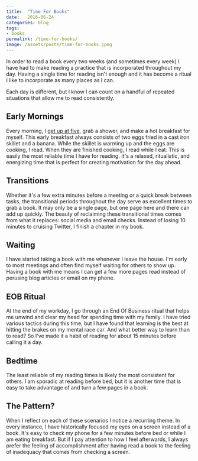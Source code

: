 ```yaml
---
title:  "Time For Books"
date:   2016-06-24
categories: blog
tags:
- books
permalink: /time-for-books/
image: /assets/posts/time-for-books.jpeg
---
```

In order to read a book every two weeks (and sometimes every week) I have had to make reading a practice that is incorporated throughout my day. Having a single time for reading isn't enough and it has become a ritual I like to incorporate as many places as I can.
<!--more-->

Each day is different, but I know I can count on a handful of repeated situations that allow me to read consistently.

## Early Mornings

Every morning, I [get up at five](http://joebuhlig.com/why-getting-up-early/), grab a shower, and make a hot breakfast for myself. This early breakfast always consists of two eggs fried in a cast iron skillet and a banana. While the skillet is warming up and the eggs are cooking, I read. When they are finished cooking, I read while I eat. This is easily the most reliable time I have for reading. It's a relaxed, ritualistic, and energizing time that is perfect for creating motivation for the day ahead.

## Transitions

Whether it's a few extra minutes before a meeting or a quick break between tasks, the transitional periods throughout the day serve as excellent times to grab a book. It may only be a single page, but one page here and there can add up quickly. The beauty of reclaiming these transitional times comes from what it replaces: social media and email checks. Instead of losing 10 minutes to cruising Twitter, I finish a chapter in my book.

## Waiting

I have started taking a book with me whenever I leave the house. I'm early to most meetings and often find myself waiting for others to show up. Having a book with me means I can get a few more pages read instead of perusing blog articles or email on my phone.

## EOB Ritual

At the end of my workday, I go through an End Of Business ritual that helps me unwind and clear my head for spending time with my family. I have tried various tactics during this time, but I have found that learning is the best at hitting the brakes on my mental race car. And what better way to learn than to read? So I've made it a habit of reading for about 15 minutes before calling it a day.

## Bedtime

The least reliable of my reading times is likely the most consistent for others. I am sporadic at reading before bed, but it is another time that is easy to take advantage of and turn a few pages in a book.

## The Pattern?

When I reflect on each of these scenarios I notice a recurring theme. In every instance, I have historically focused my eyes on a screen instead of a book. It's easy to check my phone for a few minutes before bed or while I am eating breakfast. But if I pay attention to how I feel afterwards, I always prefer the feeling of accomplishment after having read a book to the feeling of inadequacy that comes from checking a screen.